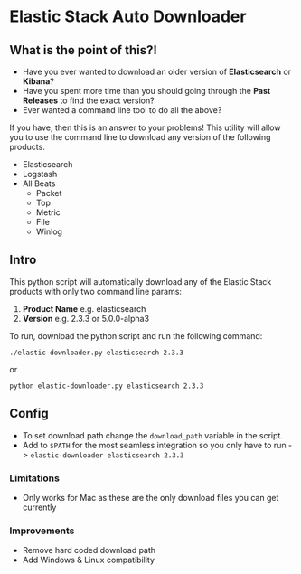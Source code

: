 # Elastic Stack Auto Downloader

## What is the point of this?!

- Have you ever wanted to download an older version of **Elasticsearch** or **Kibana**?
- Have you spent more time than you should going through the **Past Releases** to find the exact version?
- Ever wanted a command line tool to do all the above?

If you have, then this is an answer to your problems! This utility will allow you to use the command line to download any version of the following products.

- Elasticsearch
- Logstash
- All Beats
  - Packet
  - Top
  - Metric
  - File
  - Winlog

## Intro
This python script will automatically download any of the Elastic Stack products with only two command line params:

1. **Product Name** e.g. elasticsearch
2. **Version** e.g. 2.3.3 or 5.0.0-alpha3

To run, download the python script and run the following command:

`./elastic-downloader.py elasticsearch 2.3.3`

or

`python elastic-downloader.py elasticsearch 2.3.3`

## Config

- To set download path change the `download_path` variable in the script.
- Add to `$PATH` for the most seamless integration so you only have to run -> `elastic-downloader elasticsearch 2.3.3`

### Limitations

- Only works for Mac as these are the only download files you can get currently

### Improvements

- Remove hard coded download path
- Add Windows & Linux compatibility
